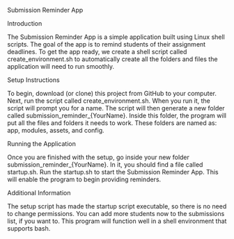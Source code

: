 Submission Reminder App

Introduction

The Submission Reminder App is a simple application built using Linux shell scripts. The goal of the app is to remind students of their assignment deadlines. To get the app ready, we create a shell script called create_environment.sh to automatically create all the folders and files the application will need to run smoothly.

Setup Instructions

To begin, download (or clone) this project from GitHub to your computer.
Next, run the script called create_environment.sh. When you run it, the script will prompt you for a name. The script will then generate a new folder called submission_reminder_{YourName}.
Inside this folder, the program will put all the files and folders it needs to work. These folders are named as: app, modules, assets, and config.

Running the Application

Once you are finished with the setup, go inside your new folder submission_reminder_{YourName}. In it, you should find a file called startup.sh.
Run the startup.sh to start the Submission Reminder App.
This will enable the program to begin providing reminders.

Additional Information

The setup script has made the startup script executable, so there is no need to change permissions.
You can add more students now to the submissions list, if you want to.
This program will function well in a shell environment that supports bash.
